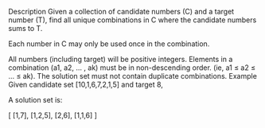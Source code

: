 Description
Given a collection of candidate numbers (C) and a target number (T), find all unique combinations in C where the candidate numbers sums to T.

Each number in C may only be used once in the combination.

All numbers (including target) will be positive integers.
Elements in a combination (a1, a2, … , ak) must be in non-descending order. (ie, a1 ≤ a2 ≤ … ≤ ak).
The solution set must not contain duplicate combinations.
Example
Given candidate set [10,1,6,7,2,1,5] and target 8,

A solution set is:

[
  [1,7],
  [1,2,5],
  [2,6],
  [1,1,6]
]
